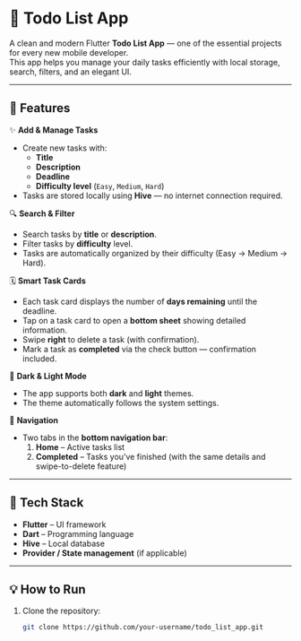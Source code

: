 # 📝 Todo List App

A clean and modern Flutter **Todo List App** — one of the essential projects for every new mobile developer.  
This app helps you manage your daily tasks efficiently with local storage, search, filters, and an elegant UI.

---

## 🚀 Features

✨ **Add & Manage Tasks**
- Create new tasks with:
  - **Title**
  - **Description**
  - **Deadline**
  - **Difficulty level** (`Easy`, `Medium`, `Hard`)
- Tasks are stored locally using **Hive** — no internet connection required.

🔍 **Search & Filter**
- Search tasks by **title** or **description**.
- Filter tasks by **difficulty** level.
- Tasks are automatically organized by their difficulty (Easy → Medium → Hard).

🗓️ **Smart Task Cards**
- Each task card displays the number of **days remaining** until the deadline.
- Tap on a task card to open a **bottom sheet** showing detailed information.
- Swipe **right** to delete a task (with confirmation).
- Mark a task as **completed** via the check button — confirmation included.

🌙 **Dark & Light Mode**
- The app supports both **dark** and **light** themes.
- The theme automatically follows the system settings.

🧭 **Navigation**
- Two tabs in the **bottom navigation bar**:
  1. **Home** – Active tasks list
  2. **Completed** – Tasks you’ve finished (with the same details and swipe-to-delete feature)

---

## 🧱 Tech Stack

- **Flutter** – UI framework  
- **Dart** – Programming language  
- **Hive** – Local database  
- **Provider / State management** (if applicable)  

---

## 💡 How to Run

1. Clone the repository:
   ```bash
   git clone https://github.com/your-username/todo_list_app.git
